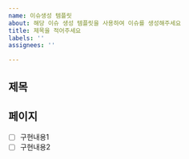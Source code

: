 ```yaml
---
name: 이슈생성 템플릿
about: 해당 이슈 생성 템플릿을 사용하여 이슈를 생성해주세요
title: 제목을 적어주세요
labels: ''
assignees: ''

---
```


## 제목
## 페이지
- [ ] 구현내용1
- [ ] 구현내용2
